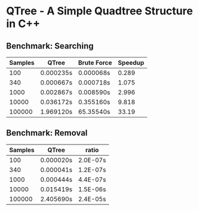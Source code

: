 # QTree - A Simple Quadtree Structure in C++


## Benchmark: Searching

| Samples |    QTree    | Brute Force | Speedup | 
| ------- | ----------- | ----------- | ------- | 
|    100  |  0.000235s  |  0.000068s  |  0.289  |
|    340  |  0.000667s  |  0.000718s  |  1.075  |
|   1000  |  0.002867s  |  0.008590s  |  2.996  |
|  10000  |  0.036172s  |  0.355160s  |  9.818  | 
| 100000  |  1.969120s  |  65.35540s  |  33.19  |

## Benchmark: Removal

| Samples |    QTree    |  ratio     |
| ------- | ----------- | ---------- |
|    100  |  0.000020s  |  2.0E-07s  |
|    340  |  0.000041s  |  1.2E-07s  |
|   1000  |  0.000444s  |  4.4E-07s  |
|  10000  |  0.015419s  |  1.5E-06s  |
| 100000  |  2.405690s  |  2.4E-05s  |
